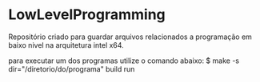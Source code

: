# LowLevelProgramming

Repositório criado para guardar arquivos relacionados a programação em baixo nivel na arquitetura intel x64.

para executar um dos programas utilize o comando abaixo:
    $ make -s dir="/diretorio/do/programa" build run